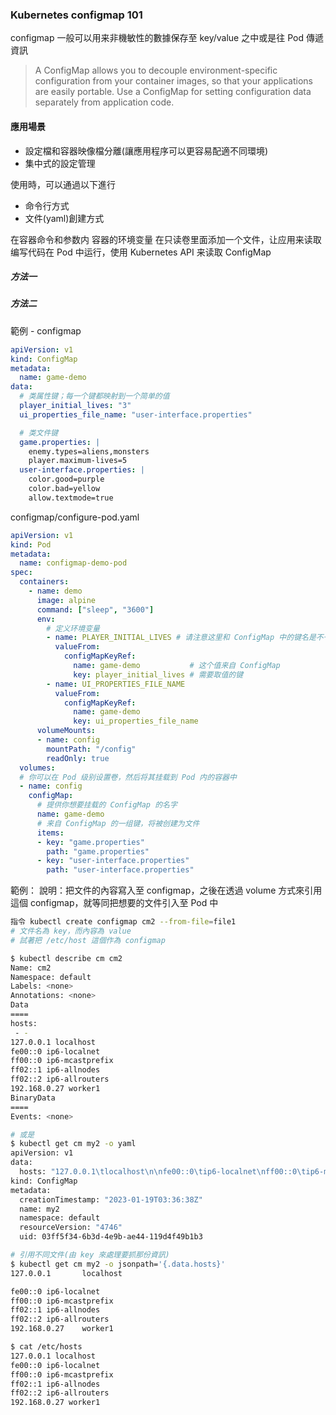 ### Kubernetes configmap 101

configmap 一般可以用来非機敏性的數據保存至 key/value 之中或是往 Pod 傳遞資訊
> A ConfigMap allows you to decouple environment-specific configuration from your container images, so that your applications are easily portable. Use a ConfigMap for setting configuration data separately from application code.

#### 應用場景
* 設定檔和容器映像檔分離(讓應用程序可以更容易配適不同環境)
* 集中式的設定管理

使用時，可以通過以下進行
* 命令行方式
* 文件(yaml)創建方式


在容器命令和参数内
容器的环境变量
在只读卷里面添加一个文件，让应用来读取
编写代码在 Pod 中运行，使用 Kubernetes API 来读取 ConfigMap

##### 方法一

##### 方法二


範例 - configmap 
```yaml
apiVersion: v1
kind: ConfigMap
metadata:
  name: game-demo
data:
  # 类属性键；每一个键都映射到一个简单的值
  player_initial_lives: "3"
  ui_properties_file_name: "user-interface.properties"

  # 类文件键
  game.properties: |
    enemy.types=aliens,monsters
    player.maximum-lives=5    
  user-interface.properties: |
    color.good=purple
    color.bad=yellow
    allow.textmode=true    
```

configmap/configure-pod.yaml
```yaml
apiVersion: v1
kind: Pod
metadata:
  name: configmap-demo-pod
spec:
  containers:
    - name: demo
      image: alpine
      command: ["sleep", "3600"]
      env:
        # 定义环境变量
        - name: PLAYER_INITIAL_LIVES # 请注意这里和 ConfigMap 中的键名是不一样的
          valueFrom:
            configMapKeyRef:
              name: game-demo           # 这个值来自 ConfigMap
              key: player_initial_lives # 需要取值的键
        - name: UI_PROPERTIES_FILE_NAME
          valueFrom:
            configMapKeyRef:
              name: game-demo
              key: ui_properties_file_name
      volumeMounts:
      - name: config
        mountPath: "/config"
        readOnly: true
  volumes:
  # 你可以在 Pod 级别设置卷，然后将其挂载到 Pod 内的容器中
  - name: config
    configMap:
      # 提供你想要挂载的 ConfigMap 的名字
      name: game-demo
      # 来自 ConfigMap 的一组键，将被创建为文件
      items:
      - key: "game.properties"
        path: "game.properties"
      - key: "user-interface.properties"
        path: "user-interface.properties"

```

範例：
說明：把文件的內容寫入至 configmap，之後在透過 volume 方式來引用這個 configmap，就等同把想要的文件引入至 Pod 中

```bash
指令 kubectl create configmap cm2 --from-file=file1
# 文件名為 key，而內容為 value
# 試著把 /etc/host 這個作為 configmap

$ kubectl describe cm cm2
Name: cm2
Namespace: default
Labels: <none>
Annotations: <none>
Data
====
hosts:
 - - 
127.0.0.1 localhost
fe00::0 ip6-localnet
ff00::0 ip6-mcastprefix
ff02::1 ip6-allnodes
ff02::2 ip6-allrouters
192.168.0.27 worker1
BinaryData
====
Events: <none>

# 或是
$ kubectl get cm my2 -o yaml
apiVersion: v1
data:
  hosts: "127.0.0.1\tlocalhost\n\nfe00::0\tip6-localnet\nff00::0\tip6-mcastprefix\nff02::1\tip6-allnodes\nff02::2\tip6-allrouters\n192.168.0.27\tworker1\n"
kind: ConfigMap
metadata:
  creationTimestamp: "2023-01-19T03:36:38Z"
  name: my2
  namespace: default
  resourceVersion: "4746"
  uid: 03ff5f34-6b3d-4e9b-ae44-119d4f49b1b3

# 引用不同文件(由 key 來處理要抓那份資訊)
$ kubectl get cm my2 -o jsonpath='{.data.hosts}'
127.0.0.1       localhost

fe00::0 ip6-localnet
ff00::0 ip6-mcastprefix
ff02::1 ip6-allnodes
ff02::2 ip6-allrouters
192.168.0.27    worker1

$ cat /etc/hosts
127.0.0.1 localhost
fe00::0 ip6-localnet
ff00::0 ip6-mcastprefix
ff02::1 ip6-allnodes
ff02::2 ip6-allrouters
192.168.0.27 worker1
```
